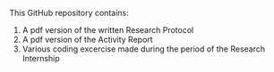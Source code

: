 This GitHub repository contains:
1) A pdf version of the written Research Protocol
2) A pdf version of the Activity Report
3) Various coding excercise made during the period of the Research Internship
